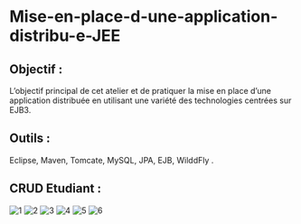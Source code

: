 # Mise-en-place-d-une-application-distribu-e-JEE
## Objectif :
L’objectif principal de cet atelier et de pratiquer la mise en place d’une application distribuée
en utilisant une variété des technologies centrées sur EJB3.
## Outils :
Eclipse, Maven, Tomcate, MySQL, JPA, EJB, WilddFly . 
## CRUD Etudiant :

![1](https://user-images.githubusercontent.com/101187429/205775878-e32c907c-698c-48b1-90b1-2c9f1224ff10.jpg)
![2](https://user-images.githubusercontent.com/101187429/205775881-98092b27-8b8e-412e-bdfb-766081709912.jpg)
![3](https://user-images.githubusercontent.com/101187429/205775885-82c6c219-f9f6-4987-9338-0a1a104ce62b.jpg)
![4](https://user-images.githubusercontent.com/101187429/205775895-0c5214be-64ef-411a-8e65-af8b5f8fec99.jpg)
![5](https://user-images.githubusercontent.com/101187429/205775899-3ff1adda-c630-4457-8c2c-c8e8a56fdeb5.jpg)
![6](https://user-images.githubusercontent.com/101187429/205775873-df049fdf-efba-4df4-b9ff-53dc1ba0188a.jpg)
